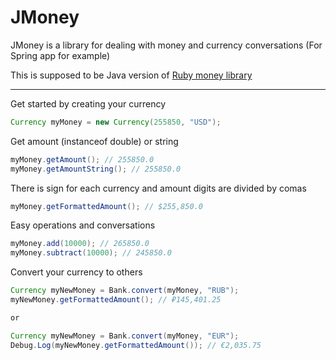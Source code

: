 # JMoney
JMoney is a library for dealing with money and currency conversations (For Spring app for example)

This is supposed to be Java version of [Ruby money library](https://github.com/RubyMoney/money)

***

Get started by creating your currency

``` java
Currency myMoney = new Currency(255850, "USD");
```

Get amount (instanceof double) or string

``` java
myMoney.getAmount(); // 255850.0
myMoney.getAmountString(); // 255850.0
```

There is sign for each currency and amount digits are divided by comas

``` java
myMoney.getFormattedAmount(); // $255,850.0
```

Easy operations and conversations
``` java
myMoney.add(10000); // 265850.0
myMoney.subtract(10000); // 245850.0
```

Convert your currency to others
``` java
Currency myNewMoney = Bank.convert(myMoney, "RUB");
myNewMoney.getFormattedAmount(); // ₽145,401.25

or

Currency myNewMoney = Bank.convert(myMoney, "EUR");
Debug.Log(myNewMoney.getFormattedAmount()); // €2,035.75
```
